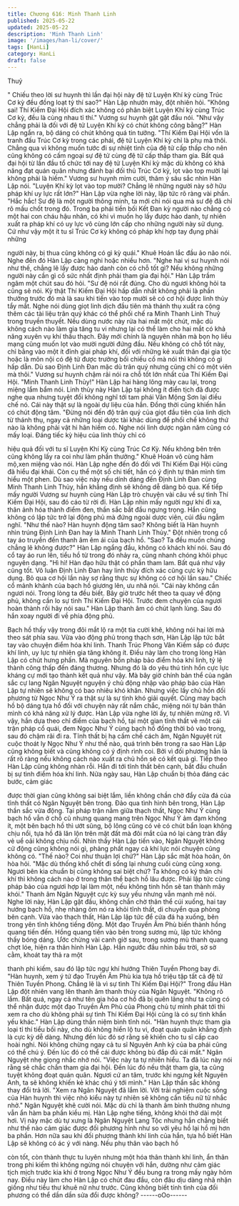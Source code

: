 ```yaml
---
title: Chương 616: Minh Thanh Linh
published: 2025-05-22
updated: 2025-05-22
description: 'Minh Thanh Linh'
image: '/images/han-li/cover/'
tags: [HanLi]
category: HanLi
draft: false
---
```


Thuỷ

" Chiếu theo lời sư huynh thì lần đại hội này đệ tử Luyện Khí kỳ
cùng Trúc Cơ kỳ đều đồng loạt tỷ thí sao?" Hàn Lập nhướn mày,
đột nhiên hỏi.
"Không sai! Thí Kiếm Đại Hội đích xác không có phân biệt Luyện
Khí kỳ cùng Trúc Cơ kỳ, đều là cùng nhau tỉ thí." Vương sư huynh
gật gật đầu nói.
"Như vậy chẳng phải là đối với đệ tử Luyện Khí kỳ có chút không
công bằng?" Hàn Lập ngẩn ra, bộ dáng có chút không quá tin
tưởng.
"Thí Kiếm Đại Hội vốn là tranh đấu Trúc Cơ kỳ trong các phái, đệ
tử Luyện Khí kỳ chỉ là phụ mà thôi. Chẳng qua vì không muốn
tước đi sự nhiệt tình của đệ tử cấp thấp cho nên cũng không có
cấm ngoại sự đệ tử cùng đệ tử cấp thấp tham gia. Bất quá đại hội
từ lần đầu tổ chức tới nay đệ tử Luyện Khí kỳ mặc dù không có
khả năng đạt quán quân nhưng đánh bại đối thủ Trúc Cơ kỳ, lọt
vào top mười lại không phải là hiếm." Vương sư huynh mỉm cười,
thâm ý sâu sắc nhìn Hàn Lập nói.
"Luyện Khí kỳ lọt vào top mười? Chẳng lẽ những người này sở
hữu pháp khí uy lực rất lớn?" Hàn Lập vừa nghe lời này, lập tức rõ
ràng vài phần.
"Hắc hắc! Sư đệ là một người thông minh, ta mới chỉ nói qua mà
sư đệ đã chỉ rõ mấu chốt trong đó. Trong ba phái tiền bối Kết Đan
kỳ người nào chẳng có một hai con cháu hậu nhân, có khi vì
muốn họ lấy được hảo danh, tự nhiên xuất ra pháp khí có uy lực
vô cùng lớn cấp cho những người này sử dụng. Cứ như vậy một ít
tu sĩ Trúc Cơ kỳ không có pháp khí hợp tay đụng phải những

người này, bị thua cũng không có gì kỳ quái." Khuê Hoán lắc đầu
ảo não nói.
Nghe đến đó Hàn Lập càng nghi hoặc nhiều hơn.
"Nghe hai vị sư huynh nói như thế, chẳng lẽ lấy được hảo danh
còn có chỗ tốt gì? Nếu không những người này cần gì cố sức nhất
định phải tham gia đại hội." Hàn Lập trầm ngâm một chút sau đó
hỏi.
"Sư đệ nói rất đúng. Cho dù ngươi không hỏi ta cũng sẽ nói. Kỳ
thật Thí Kiếm Đại Hội hấp dẫn nhất không phải là phần thưởng
trước đó mà là sau khi tiến vào top mười sẽ có cơ hội được linh
thủy tẩy mắt. Nghe nói dùng giọt linh dịch đầu tiên mà thánh thụ
xuất ra cộng thêm các tài liệu trân quý khác có thể phối chế ra
Minh Thanh Linh Thuỷ trong truyền thuyết. Nếu dùng nước này
rửa hai mắt một chút, mặc dù không cách nào làm gia tăng tu vi
nhưng lại có thể làm cho hai mắt có khả năng xuyên vụ khí thấu
thạch. Đây mới chính là nguyên nhân mà bọn họ liều mạng cũng
muốn lọt vào mười người đứng đầu. Nếu không có chỗ tốt này, chỉ
bằng vào một ít đỉnh giai pháp khí, đối với những kẻ xuất thân đại
gia tộc hoặc là môn nội có đệ tử được trưởng bối chiếu cố mà nói
thì không có gì hấp dẫn. Dù sao Định Linh Đan mặc dù trân quý
nhưng cũng chỉ có một viên mà thôi." Vương sư huynh chậm rãi
nói ra chỗ tốt lớn nhất của Thí Kiếm Đại Hội.
"Minh Thanh Linh Thủy!" Hàn Lập hai hàng lông mày cau lại,
trong miệng lẩm bẩm nói.
Linh thủy này Hàn Lập tại không ít điển tịch đã được nghe qua
nhưng tuyệt đối không nghĩ tới tam phái Vân Mộng Sơn lại điều
chế nó.
Cái này thật sự là ngoài dự liệu của hắn. Đồng thời cũng khiến
hắn có chút động tâm.
"Đừng nói đến độ trân quý của giọt đầu tiên của linh dịch từ thánh
thụ, ngay cả những loại dược tài khác dùng để phối chế không
thứ nào là không phải vật hi hãn hiếm có. Nghe nói linh dược
ngàn năm cũng có mấy loại. Đáng tiếc kỳ hiệu của linh thủy chỉ có

hiệu quả đối với tu sĩ Luyện Khí Kỳ cùng Trúc Cơ Kỳ. Nếu không
bên trên cũng không lấy ra coi như làm phần thưởng." Khuê Hoán
vô cùng hâm mộ,xen miệng vào nói.
Hàn Lập nghe đến đó đối với Thí Kiếm Đại Hội cũng đã hiểu đại
khái. Còn cụ thể một số chi tiết, hắn có ý định tự thân mình tìm
hiểu một phen.
Dù sao việc này nếu dính dáng đến Định Linh Đan cùng Minh
Thanh Linh Thủy, hắn khẳng định sẽ không dễ dàng bỏ qua.
Kế tiếp mấy người Vương sư huynh cùng Hàn Lập trò chuyện vài
câu về sự tình Thí Kiếm Đại Hội, sau đó cáo từ rời đi.
Hàn Lập nhìn mấy người ngự khí đi xa, thân ảnh hóa thành điểm
đen, thần sắc bắt đầu ngưng trọng. Hắn cũng không có lập tức
trở lại động phủ mà đứng ngoài dược viên, cúi đầu ngẫm nghĩ.
"Như thế nào? Hàn huynh động tâm sao? Không biết là Hàn
huynh nhìn trúng Định Linh Đan hay là Minh Thanh Linh Thủy."
Đột nhiên trong cổ tay áo truyền đến thanh âm êm ái của bạch hồ.
"Sao? Ta đều muốn chúng chẳng lẽ không được?" Hàn Lập
ngẩng đầu, không có khách khí nói.
Sau đó cổ tay áo run lên, tiểu hồ từ trong đó nhảy ra, cũng nhanh
chóng khôi phục nguyên dạng.
"Hì hì! Hàn đạo hữu thật có phần tham lam. Bất quá như vậy cũng
tốt. Vô luận Định Linh Đan hay linh thủy đích xác cũng cực kỳ hữu
dụng. Bỏ qua cơ hội lần này sợ rằng thực sự không có cơ hội lần
sau." Chiếc cổ mảnh khảnh của bạch hồ giương lên, ưu nhã nói.
"Cái này không cần ngươi nói. Trong lòng ta đều biết. Bây giờ
trước hết theo ta quay về động phủ, không cần lo sự tình Thí
Kiếm Đại Hội. Trước đem chuyện của ngươi hoàn thành rồi hãy
nói sau." Hàn Lập thanh âm có chút lạnh lùng.
Sau đó hắn xoay người đi về phía động phủ.

Bạch hồ thấy vậy trong đôi mắt lộ ra một tia cười khẽ, không nói
hai lời mà theo sát phía sau.
Vừa vào động phủ trong thạch sơn, Hàn Lập lập tức bắt tay vào
chuyện điểm hóa khí linh.
Thanh Trúc Phong Vân Kiếm sắp có được khí linh, uy lực tự
nhiên gia tăng không ít. Điều này làm cho trong lòng Hàn Lập có
chút hưng phấn.
Mà nguyên bổn pháp bảo điểm hóa khí linh, tỷ lệ thành công thấp
đến đáng thương. Nhưng đó là do yêu thú tinh hồn cực lực kháng
cự mới tạo thành kết quả như vậy. Mà bây giờ chính bản thể của
ngân sắc cự lang Ngân Nguyệt nguyện ý chủ động nhập vào
pháp bảo của Hàn Lập tự nhiên sẽ không có bao nhiêu khó khăn.
Nhưng việc lấy chủ hồn đối phương từ Ngọc Như Ý ra thật sự là
sự tình khó giải quyết. Cũng may bạch hồ bộ dáng tựa hồ đối với
chuyện này rất nắm chắc, miệng nói tự bản thân mình có khả
năng xử lý được.
Hàn Lập vừa nghe lời ấy, tự nhiên mừng rỡ.
Vì vậy, hắn dựa theo chỉ điểm của bạch hồ, tại một gian tĩnh thất
vẽ một cái trận pháp cổ quái, đem Ngọc Như Ý cùng bạch hồ
đồng thời bỏ vào trong, sau đó chậm rãi đi ra.
Tĩnh thất bị hạ cấm chế cách âm, Ngân Nguyệt rút cuộc thoát ly
Ngọc Như Ý như thế nào, quá trình bên trong ra sao Hàn Lập
cũng không biết và cũng không có ý định rình coi.
Bởi vì đối phương hẳn là rất rõ ràng nếu không cách nào xuất ra
chủ hồn sẽ có kết quả gì.
Tiếp theo Hàn Lập cũng không nhàn rỗi.
Hắn đi tới tĩnh thất bên cạnh, bắt đầu chuẩn bị sự tình điểm hóa
khí linh.
Nửa ngày sau, Hàn Lập chuẩn bị thỏa đáng các bước, cảm giác

được thời gian cũng không sai biệt lắm, liền không chần chờ đẩy
cửa đá của tĩnh thất có Ngân Nguyệt bên trong.
Đảo qua tình hình bên trong, Hàn Lập thần sắc vừa động.
Tại pháp trận nằm giữa thạch thất, Ngọc Như Ý cùng bạch hồ vẫn
ở chỗ cũ nhưng quang mang trên Ngọc Như Ý ảm đạm không ít,
một bên bạch hồ thì ướt sũng, bộ lông cũng có vẻ có chút bẩn
loạn không chịu nổi, tựa hồ đã lăn lộn trên mặt đất mà đôi mắt
của nó lại càng tràn đầy vẻ uể oải không chịu nổi.
Nhìn thấy Hàn Lập tiến vào, Ngân Nguyệt không cử động cũng
không nói gì, phảng phất ngay cả khí lực nói chuyện cũng không
có.
"Thế nào? Coi như thuận lợi chứ?" Hàn Lập sắc mặt hòa hoãn, ôn
hòa hỏi.
"Mặc dù thống khổ chết đi sống lại nhưng cuối cùng cũng xong.
Ngươi bên kia chuẩn bị cũng không sai biệt chứ? Ta không có ký
thân chi khí thì không cách nào ở trong thân thể bạch hồ lâu
được. Phải lập tức cùng pháp bảo của ngươi hợp lại làm một, nếu
không tinh hồn sẽ tan thành mây khói." Thanh âm Ngân Nguyệt
cực kỳ suy yếu nhưng vẫn mạnh mẽ nói.
Nghe lời này, Hàn Lập gật đầu, không chần chờ thân thể cúi
xuống, hai tay hướng bạch hồ, nhẹ nhàng ôm nó ra khỏi tĩnh thất,
di chuyển qua phòng bên cạnh.
Vừa vào thạch thất, Hàn Lập lập tức để cửa đá hạ xuống, bên
trong yên tĩnh không tiếng động.
Một đạo Truyền Âm Phù biến thành hồng quang tiến đến. Hồng
quang tiến vào bên trong sương mù, lập tức không thấy bóng
dáng.
Ước chừng vài canh giờ sau, trong sương mù thanh quang chợt
lóe, hiện ra thân hình Hàn Lập.
Hắn ngước đầu nhìn bầu trời, sờ sờ cằm, khoát tay thả ra một

thanh phi kiếm, sau đó lập tức ngự khí hướng Thiên Tuyền Phong
bay đi.
"Hàn huynh, xem ý tứ đạo Truyền Âm Phù kia tựa hồ triệu tập tất
cả đệ tử Thiên Tuyền Phong. Chẳng lẽ là vì sự tình Thí Kiếm Đại
Hội?" Trong đầu Hàn Lập đột nhiên vang lên thanh âm thanh thúy
của Ngân Nguyệt.
"Không rõ lắm. Bất quá, ngay cả như tên gia hỏa cơ hồ đã bị quên
lãng như ta cũng có thể nhận được một đạo Truyền Âm Phù của
Phong chủ tự mình phát tới thì xem ra cho dù không phải sự tình
Thí Kiếm Đại Hội cũng là có sự tình khẩn yếu khác." Hàn Lập
dùng thần niệm bình tĩnh nói.
"Hàn huynh thực tham gia loại tỉ thí tiểu bối này, cho dù không
hiển lộ tu vi, đoạt quán quân khẳng định là cực kỳ dễ dàng.
Nhưng đến lúc đó sợ rằng sẽ khiến cho tu sĩ cấp cao hoài nghi.
Nói không chừng ngay cả tu sĩ Nguyên Anh kỳ của ba phái cũng
có thể chú ý. Đến lúc đó có thể cái được không bù đắp đủ cái
mất." Ngân Nguyệt nhẹ giọng nhắc nhở nói.
"Việc này ta tự nhiên hiểu. Ta đã lúc này nói rằng sẽ chắc chắn
tham gia đại hội. Đến lúc đó nếu thật tham gia, ta cũng tuyệt
không đoạt quán quân. Ngươi cứ an tâm, trước khi ngưng kết
Nguyên Anh, ta sẽ không khiến kẻ khác chú ý tới mình." Hàn Lập
thần sắc không thay đổi trả lời.
"Xem ra Ngân Nguyệt đã lắm lời. Với trải nghiệm cuộc sống của
Hàn huynh thì việc nhỏ kiểu này tự nhiên sẽ không cần tiểu nữ tử
nhắc nhở." Ngân Nguyệt khẽ cười nói. Mặc dù chỉ là thanh âm
bình thường nhưng vẫn ẩn hàm ba phần kiều mị.
Hàn Lập nghe tiếng, không khỏi thở dài một hơi.
Vị này mặc dù tự xưng là Ngân Nguyệt Lang Tộc nhưng hắn
chẳng biết như thế nào cảm giác được đối phương hình như so
với yêu hồ lại hồ mị hơn ba phần.
Hơn nữa sau khi đối phương thành khí linh của hắn, tựa hồ biết
Hàn Lập sẽ không có ác ý với nàng. Nếu phụ thân vào bạch hồ

còn tốt, còn thành thực tu luyên nhưng một hóa thân thành khí
linh, ẩn thân trong phi kiếm thì không ngừng nói chuyện với hắn,
dường như cảm giác tịch mịch trước kia khi ở trong Ngọc Như Ý
đều bung ra trong mấy ngày hôm nay.
Điều này làm cho Hàn Lập có chút đau đầu, còn đâu dịu dàng nhã
nhặn giống như tiểu thư khuê nữ như trước.
Cũng không biết tính tình của đối phương có thể dần dần sửa đổi
được không?
------oOo------

